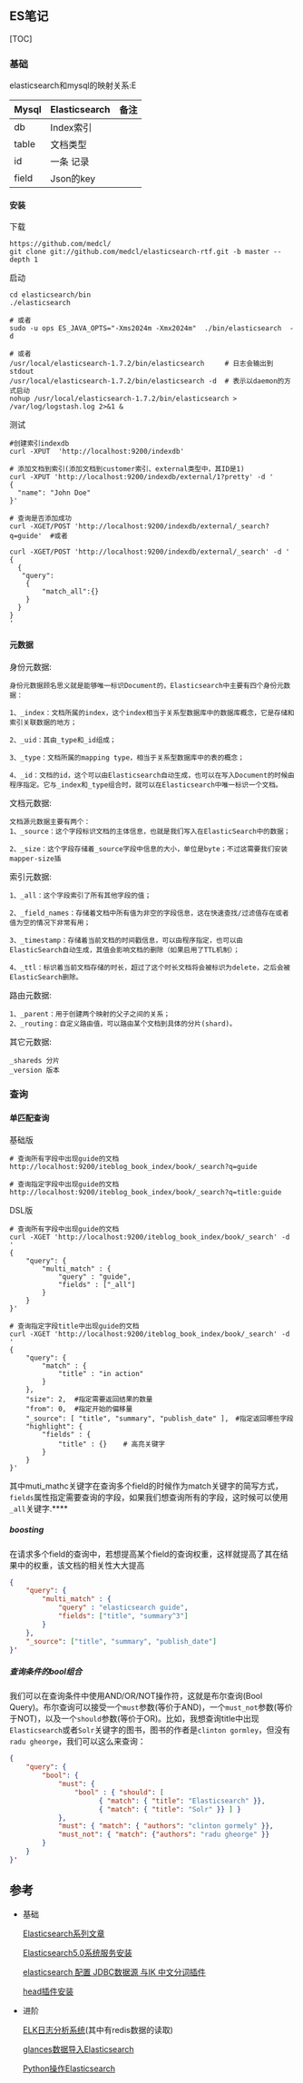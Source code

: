 ## ES笔记

[TOC]

### 基础

elasticsearch和mysql的映射关系:E

| Mysql | Elasticsearch | 备注   |
| ----- | ------------- | ---- |
| db    | Index索引       |      |
| table | 文档类型          |      |
| id    | 一条 记录         |      |
| field | Json的key      |      |

####  安装

下载

```shell
https://github.com/medcl/
git clone git://github.com/medcl/elasticsearch-rtf.git -b master --depth 1
```

启动

```shell
cd elasticsearch/bin
./elasticsearch

# 或者
sudo -u ops ES_JAVA_OPTS="-Xms2024m -Xmx2024m"  ./bin/elasticsearch  -d

# 或者
/usr/local/elasticsearch-1.7.2/bin/elasticsearch     # 日志会输出到stdout
/usr/local/elasticsearch-1.7.2/bin/elasticsearch -d  # 表示以daemon的方式启动
nohup /usr/local/elasticsearch-1.7.2/bin/elasticsearch > /var/log/logstash.log 2>&1 &
```

测试

```shell
#创建索引indexdb
curl -XPUT  'http://localhost:9200/indexdb'

# 添加文档到索引(添加文档到customer索引、external类型中，其ID是1)
curl -XPUT 'http://localhost:9200/indexdb/external/1?pretty' -d '
{
  "name": "John Doe"
}'

# 查询是否添加成功
curl -XGET/POST 'http://localhost:9200/indexdb/external/_search?q=guide'  #或者

curl -XGET/POST 'http://localhost:9200/indexdb/external/_search' -d '
{
  {
   "query":
  	{
  		"match_all":{}
  	}
  }
}
'
```


#### 元数据

身份元数据:

```shell
身份元数据顾名思义就是能够唯一标识Document的，Elasticsearch中主要有四个身份元数据：

1、_index：文档所属的index，这个index相当于关系型数据库中的数据库概念，它是存储和索引关联数据的地方；

2、_uid：其由_type和_id组成；

3、_type：文档所属的mapping type，相当于关系型数据库中的表的概念；

4、_id：文档的id，这个可以由Elasticsearch自动生成，也可以在写入Document的时候由程序指定。它与_index和_type组合时，就可以在Elasticsearch中唯一标识一个文档。
```

文档元数据:

```
文档源元数据主要有两个：
1、_source：这个字段标识文档的主体信息，也就是我们写入在ElasticSearch中的数据；

2、_size：这个字段存储着_source字段中信息的大小，单位是byte；不过这需要我们安装mapper-size插
```

索引元数据:

```
1、_all：这个字段索引了所有其他字段的值；

2、_field_names：存储着文档中所有值为非空的字段信息，这在快速查找/过滤值存在或者值为空的情况下非常有用；

3、_timestamp：存储着当前文档的时间戳信息，可以由程序指定，也可以由ElasticSearch自动生成，其值会影响文档的删除（如果启用了TTL机制）；

4、_ttl：标识着当前文档存储的时长，超过了这个时长文档将会被标识为delete，之后会被ElasticSearch删除。
```

路由元数据:

```
1、_parent：用于创建两个映射的父子之间的关系；
2、_routing：自定义路由值，可以路由某个文档到具体的分片(shard)。
```

其它元数据:

```
_shareds 分片
_version 版本
```

### 查询

#### 单匹配查询

基础版

```shell
# 查询所有字段中出现guide的文档
http://localhost:9200/iteblog_book_index/book/_search?q=guide

# 查询指定字段中出现guide的文档
http://localhost:9200/iteblog_book_index/book/_search?q=title:guide
```

DSL版

```shell
# 查询所有字段中出现guide的文档
curl -XGET 'http://localhost:9200/iteblog_book_index/book/_search' -d '
{
    "query": {
        "multi_match" : {
            "query" : "guide",
            "fields" : ["_all"]
        }
    }
}'

# 查询指定字段title中出现guide的文档
curl -XGET 'http://localhost:9200/iteblog_book_index/book/_search' -d '
{
    "query": {
        "match" : {
            "title" : "in action"
        }
    },
    "size": 2,  #指定需要返回结果的数量
    "from": 0,  #指定开始的偏移量
    "_source": [ "title", "summary", "publish_date" ],　#指定返回哪些字段
    "highlight": {
        "fields" : {
            "title" : {}    # 高亮关键字
        }
    }
}'
```

其中muti_mathc关键字在查询多个field的时候作为match关键字的简写方式，`fields`属性指定需要查询的字段，如果我们想查询所有的字段，这时候可以使用`_all`关键字.****

##### boosting

在请求多个field的查询中，若想提高某个field的查询权重，这样就提高了其在结果中的权重，该文档的相关性大大提高

```json
{
    "query": {
        "multi_match" : {
            "query" : "elasticsearch guide",
            "fields": ["title", "summary^3"]
        }
    },
    "_source": ["title", "summary", "publish_date"]
}'
```

##### 查询条件的bool组合

我们可以在查询条件中使用AND/OR/NOT操作符，这就是布尔查询(Bool Query)。布尔查询可以接受一个`must`参数(等价于AND)，一个`must_not`参数(等价于NOT)，以及一个`should`参数(等价于OR)。比如，我想查询title中出现`Elasticsearch`或者`Solr`关键字的图书，图书的作者是`clinton gormley`，但没有`radu gheorge`，我们可以这么来查询：

```json
{
    "query": {
        "bool": {
            "must": {
                "bool" : { "should": [
                      { "match": { "title": "Elasticsearch" }},
                      { "match": { "title": "Solr" }} ] }
            },
            "must": { "match": { "authors": "clinton gormely" }},
            "must_not": { "match": {"authors": "radu gheorge" }}
        }
    }
}'
```



## 参考

- 基础

  [Elasticsearch系列文章](https://www.iteblog.com/archives/tag/elasticsearch)

  [Elasticsearch5.0系统服务安装](http://www.07net01.com/2016/11/1728006.html)

  [elasticsearch 配置 JDBC数据源 与IK 中文分词插件](http://blog.mreald.com/160)

  [head插件安装](http://www.sojson.com/blog/85.html)

- 进阶

  [ELK日志分析系统](http://467754239.blog.51cto.com/4878013/1700828)(其中有redis数据的读取)

  [glances数据导入Elasticsearch](https://glances.readthedocs.io/en/stable/gw/elastic.html)

  [Python操作Elasticsearch](http://www.cnblogs.com/yxpblog/p/5141738.html)

